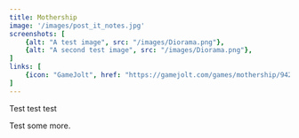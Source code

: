```yaml
---
title: Mothership
image: '/images/post_it_notes.jpg'
screenshots: [
    {alt: "A test image", src: "/images/Diorama.png"},
    {alt: "A second test image", src: "/images/Diorama.png"},
]
links: [
    {icon: "GameJolt", href: "https://gamejolt.com/games/mothership/94259"},
]
---
```


Test test test

<!-- more -->

Test some more.